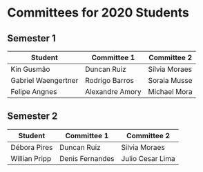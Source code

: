 # Committees for 2020 Students

## Semester 1

| Student | Committee 1 | Committee 2 |
| -------- | ------ | ----- |
| Kin Gusmão | Duncan Ruiz | Sílvia Moraes |
| Gabriel Waengertner | Rodrigo Barros  | Soraia Musse  |
| Felipe Angnes | Alexandre Amory  | Michael Mora |

## Semester 2

| Student | Committee 1 | Committee 2 |
| -------- | ------ | ----- |
| Débora Pires | Duncan Ruiz | Silvia Moraes |
| Willian Pripp | Denis Fernandes  | Julio Cesar Lima  |
